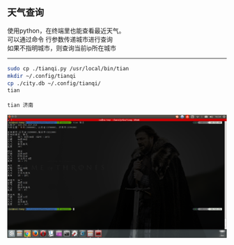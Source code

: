 ## 天气查询

使用python，在终端里也能查看最近天气。<br/>
可以通过命令 行参数传递城市进行查询<br/>
如果不指明城市，则查询当前ip所在城市<br/>


----
```sh
sudo cp ./tianqi.py /usr/local/bin/tian
mkdir ~/.config/tianqi
cp ./city.db ~/.config/tianqi/
tian

tian 济南

```
![示例图](/tian.png)
